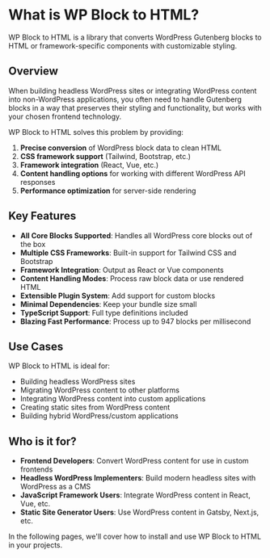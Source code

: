 # What is WP Block to HTML?

WP Block to HTML is a library that converts WordPress Gutenberg blocks to HTML or framework-specific components with customizable styling.

## Overview

When building headless WordPress sites or integrating WordPress content into non-WordPress applications, you often need to handle Gutenberg blocks in a way that preserves their styling and functionality, but works with your chosen frontend technology.

WP Block to HTML solves this problem by providing:

1. **Precise conversion** of WordPress block data to clean HTML
2. **CSS framework support** (Tailwind, Bootstrap, etc.)
3. **Framework integration** (React, Vue, etc.)
4. **Content handling options** for working with different WordPress API responses
5. **Performance optimization** for server-side rendering

## Key Features

- **All Core Blocks Supported**: Handles all WordPress core blocks out of the box
- **Multiple CSS Frameworks**: Built-in support for Tailwind CSS and Bootstrap
- **Framework Integration**: Output as React or Vue components
- **Content Handling Modes**: Process raw block data or use rendered HTML
- **Extensible Plugin System**: Add support for custom blocks
- **Minimal Dependencies**: Keep your bundle size small
- **TypeScript Support**: Full type definitions included
- **Blazing Fast Performance**: Process up to 947 blocks per millisecond

## Use Cases

WP Block to HTML is ideal for:

- Building headless WordPress sites
- Migrating WordPress content to other platforms
- Integrating WordPress content into custom applications
- Creating static sites from WordPress content
- Building hybrid WordPress/custom applications

## Who is it for?

- **Frontend Developers**: Convert WordPress content for use in custom frontends
- **Headless WordPress Implementers**: Build modern headless sites with WordPress as a CMS
- **JavaScript Framework Users**: Integrate WordPress content in React, Vue, etc.
- **Static Site Generator Users**: Use WordPress content in Gatsby, Next.js, etc.

In the following pages, we'll cover how to install and use WP Block to HTML in your projects. 